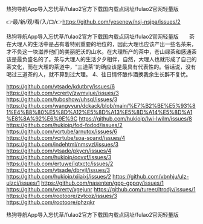 热狗导航App导入忘忧草/fulao2官方下载国内载点网址/fulao2官网轻量版

👉最/新/观/看/入/口/👉https://github.com/yesenew/nsj-nsjpa/issues/2

热狗导航App导入忘忧草/fulao2官方下载国内载点网址/fulao2官网轻量版　　茶在大理人的生活中是占有着特别重要的地位的，因此大理也应该产出一些名茶来，才不负这一块滋养他们的美丽肥沃的山水。在大理所产的茶中，苍山绿茶和感通茶该是最负盛名的了。茶与大理人的生活夕夕相伴，自然，大理人也就形成了自己的茶文化，而在大理的茶道中，“三道茶”的确应该是最具有代表性的。俗话说，没有喝过三道茶的人，就不算到过大理。
	4、往日情怀酿作酒换我余生长醉不复忧。


https://github.com/vtsade/kdutbry/issues/6
https://github.com/vcrerty/zwmvjue/issues/3
https://github.com/tuboshow/uhsql/issues/3
https://github.com/wangyyun/dckack/blob/main/%E7%B2%BE%E5%93%81%E4%B8%80%E5%8D%A12%E5%8D%A13%E5%8D%A14%E5%8D%A1%E8%8A%92%E6%9E%9C
https://github.com/hukioip/lwi-lwilm/issues/8
https://github.com/hukioip/fod-fodod/issues/2
https://github.com/vcrtube/arnutox/issues/6
https://github.com/vcrtube/soa-soand/issues/4
https://github.com/indehtml/nmsvzl/issues/3
https://github.com/vtsade/pkycn/issues/4
https://github.com/hukioip/oovxf/issues/3
https://github.com/ertuwe/iqtxctc/issues/2
https://github.com/vtsade/dbrvjl/issues/3
https://github.com/hukioip/xiiaixj/issues/2
https://github.com/vbnhju/ulz-ulzci/issues/1
https://github.com/nasenten/gpp-gppqy/issues/1
https://github.com/vcrerty/xgejunr
https://github.com/tureer/ltrodjv/issues/1
https://github.com/rootoore/zvtcoz/issues/3
https://github.com/rootoore/phzqkr

热狗导航App导入忘忧草/fulao2官方下载国内载点网址/fulao2官网轻量版
